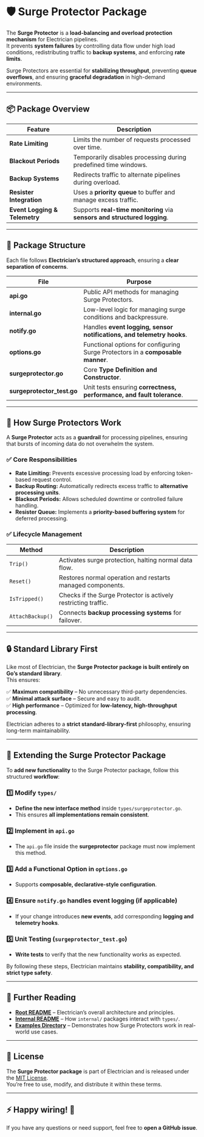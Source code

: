 # 🛡️ Surge Protector Package

The **Surge Protector** is a **load-balancing and overload protection mechanism** for Electrician pipelines.  
It prevents **system failures** by controlling data flow under high load conditions, redistributing traffic to **backup systems**, and enforcing **rate limits**.

Surge Protectors are essential for **stabilizing throughput**, preventing **queue overflows**, and ensuring **graceful degradation** in high-demand environments.

---

## 📦 Package Overview

| Feature                       | Description                                                               |
| ----------------------------- | ------------------------------------------------------------------------- |
| **Rate Limiting**             | Limits the number of requests processed over time.                        |
| **Blackout Periods**          | Temporarily disables processing during predefined time windows.           |
| **Backup Systems**            | Redirects traffic to alternate pipelines during overload.                 |
| **Resister Integration**      | Uses a **priority queue** to buffer and manage excess traffic.            |
| **Event Logging & Telemetry** | Supports **real-time monitoring** via **sensors and structured logging**. |

---

## 📂 Package Structure

Each file follows **Electrician’s structured approach**, ensuring a **clear separation of concerns**.

| File                       | Purpose                                                                         |
| -------------------------- | ------------------------------------------------------------------------------- |
| **api.go**                 | Public API methods for managing Surge Protectors.                               |
| **internal.go**            | Low-level logic for managing surge conditions and backpressure.                 |
| **notify.go**              | Handles **event logging, sensor notifications, and telemetry hooks**.           |
| **options.go**             | Functional options for configuring Surge Protectors in a **composable manner**. |
| **surgeprotector.go**      | Core **Type Definition and Constructor**.                                       |
| **surgeprotector_test.go** | Unit tests ensuring **correctness, performance, and fault tolerance**.          |

---

## 🔧 How Surge Protectors Work

A **Surge Protector** acts as a **guardrail** for processing pipelines, ensuring that bursts of incoming data do not overwhelm the system.

### ✅ **Core Responsibilities**

- **Rate Limiting:** Prevents excessive processing load by enforcing token-based request control.
- **Backup Routing:** Automatically redirects excess traffic to **alternative processing units**.
- **Blackout Periods:** Allows scheduled downtime or controlled failure handling.
- **Resister Queue:** Implements a **priority-based buffering system** for deferred processing.

### ✅ **Lifecycle Management**

| Method           | Description                                                    |
| ---------------- | -------------------------------------------------------------- |
| `Trip()`         | Activates surge protection, halting normal data flow.          |
| `Reset()`        | Restores normal operation and restarts managed components.     |
| `IsTripped()`    | Checks if the Surge Protector is actively restricting traffic. |
| `AttachBackup()` | Connects **backup processing systems** for failover.           |

---

## 🔒 Standard Library First

Like most of Electrician, the **Surge Protector package is built entirely on Go’s standard library**.  
This ensures:

✅ **Maximum compatibility** – No unnecessary third-party dependencies.  
✅ **Minimal attack surface** – Secure and easy to audit.  
✅ **High performance** – Optimized for **low-latency, high-throughput processing**.

Electrician adheres to a **strict standard-library-first** philosophy, ensuring long-term maintainability.

---

## 🔧 Extending the Surge Protector Package

To **add new functionality** to the Surge Protector package, follow this structured **workflow**:

### 1️⃣ Modify `types/`

- **Define the new interface method** inside `types/surgeprotector.go`.
- This ensures **all implementations remain consistent**.

### 2️⃣ Implement in `api.go`

- The `api.go` file inside the **surgeprotector** package must now implement this method.

### 3️⃣ Add a Functional Option in `options.go`

- Supports **composable, declarative-style configuration**.

### 4️⃣ Ensure `notify.go` handles event logging (if applicable)

- If your change introduces **new events**, add corresponding **logging and telemetry hooks**.

### 5️⃣ Unit Testing (`surgeprotector_test.go`)

- **Write tests** to verify that the new functionality works as expected.

By following these steps, Electrician maintains **stability, compatibility, and strict type safety**.

---

## 📖 Further Reading

- **[Root README](../../../README.md)** – Electrician’s overall architecture and principles.
- **[Internal README](../README.MD)** – How `internal/` packages interact with `types/`.
- **[Examples Directory](../../../example/surge_protector_example/)** – Demonstrates how Surge Protectors work in real-world use cases.

---

## 📝 License

The **Surge Protector package** is part of Electrician and is released under the [MIT License](../../../LICENSE).  
You’re free to use, modify, and distribute it within these terms.

---

## ⚡ Happy wiring! 🚀

If you have any questions or need support, feel free to **open a GitHub issue**.
